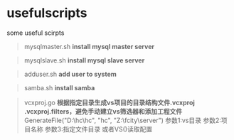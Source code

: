 # usefulscripts
some useful scirpts

>mysqlmaster.sh **install mysql master server**

>mysqlslave.sh **install mysql slave server**

>adduser.sh **add user to system**

>samba.sh **install samba**

>vcxproj.go **根据指定目录生成vs项目的目录结构文件.vcxproj .vcxproj.filters，避免手动建立vs筛选器和添加工程文件**
GenerateFile("D:\\hc\\hc", "hc", "Z:\\fcity\\server") 参数1:vs目录 参数2:项目名称 参数3:指定文件目录
或者VS()读取配置
